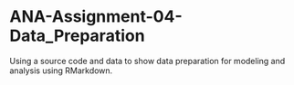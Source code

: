 # ANA-Assignment-04-Data_Preparation

Using a source code and data to show data preparation for modeling and analysis using RMarkdown.
